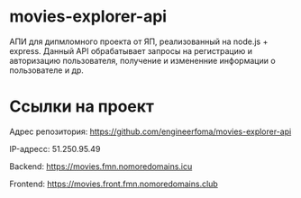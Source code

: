 # movies-explorer-api

АПИ для дипмломного проекта от ЯП, реализованный на node.js + express. Данный API обрабатывает запросы на регистрацию и авторизацию пользователя, получение и измененние информации о пользователе и др. 

# Ссылки на проект

Адрес репозитория: https://github.com/engineerfoma/movies-explorer-api

IP-адресс: 51.250.95.49

Backend: https://movies.fmn.nomoredomains.icu

Frontend: https://movies.front.fmn.nomoredomains.club
